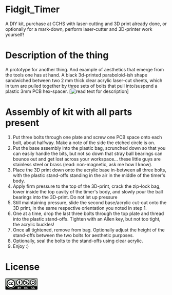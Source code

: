 # Fidgit_Timer
A DIY kit, purchase at CCHS with laser-cutting and 3D print already done, or optionally for a mark-down, perform laser-cutter and 3D-printer work yourself!

# Description of the thing
A prototype for another thing. And example of aesthetics that emerge from the tools one has at hand. A black 3d-printed paraboloid-ish shape sandwiched between two 2 mm thick clear acrylic laser-cut sheets, which in turn are pulled together by three sets of bolts that pull into/suspend a plastic 3mm PCB hex-spacer.
[<img alt="read text for description" width="500px" src="https://github.com/CCHS-Melbourne/Fidgit_Timer/blob/main/overview_image.png" />]

# Assembly of kit with all parts present
1) Put three bolts through one plate and screw one PCB space onto each bolt, about halfway. Make a note of the side the etched circle is on.
2) Put the base assembly into the plastic bag, scrunched down so that you can easily handle the bits, but not so down that stray ball bearings can bounce out and get lost across your workspace... these little guys are stainless steel or brass (read: non-magnetic, ask me how I know).
3) Place the 3D print down onto the acrylic base in-between all three bolts, with the plastic stand-offs standing in the air in the middle of the timer's body.
4) Apply firm pressure to the top of the 3D-print, crack the zip-lock bag, lower inside the top cavity of the timer's body, and slowly pour the ball bearings into the 3D-print. Do not let up pressure
5) Still maintaining pressure, slide the second base/acrylic cut-out onto the 3D print, in the same respective orientation you noted in step 1.
6) One at a time, drop the last three bolts through the top plate and thread into the plastic stand-offs. Tighten with an Allen key, but not too tight, the acrylic buckles!
7) Once all tightened, remove from bag. Optionally adjust the height of the stand-offs between the two bolts for aesthetic purposes.
8) Optionally, seal the bolts to the stand-offs using clear acrylic.   
9) Enjoy :)

# License 
[<img alt="CC-BY-NC-SA" width="100px" src="https://github.com/CCHS-Melbourne/Fidgit_Timer/blob/main/CC-BY-NC-SA.png" />](https://creativecommons.org/licenses/by-nc-sa/4.0/)

